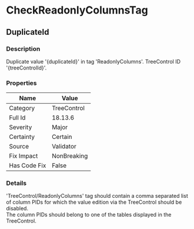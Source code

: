 ﻿---  
uid: Validator_18_13_6  
---

# CheckReadonlyColumnsTag

## DuplicateId

### Description

Duplicate value '{duplicateId}' in tag 'ReadonlyColumns'. TreeControl ID '{treeControlId}'.

### Properties

| Name         | Value       |
| ------------ | ----------- |
| Category     | TreeControl |
| Full Id      | 18.13.6     |
| Severity     | Major       |
| Certainty    | Certain     |
| Source       | Validator   |
| Fix Impact   | NonBreaking |
| Has Code Fix | False       |

### Details

'TreeControl\/ReadonlyColumns' tag should contain a comma separated list of column PIDs for which the value edition via the TreeControl should be disabled.  
The column PIDs should belong to one of the tables displayed in the TreeControl.
